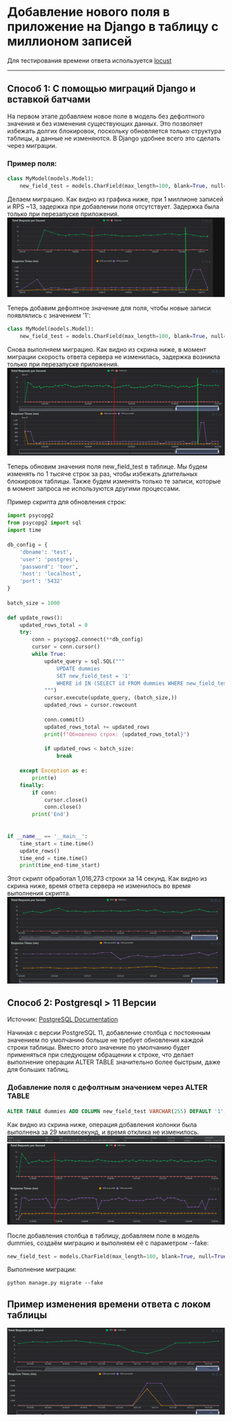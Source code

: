 # Добавление нового поля в приложение на Django в таблицу с миллионом записей

Для тестирования времени ответа используется [locust](https://locust.io/)

---

## Способ 1: С помощью миграций Django и вставкой батчами

На первом этапе добавляем новое поле в модель без дефолтного значения и без изменения существующих данных. Это позволяет избежать долгих блокировок, поскольку обновляется только структура таблицы, а данные не изменяются. В Django удобнее всего это сделать через миграции.

### Пример поля:
```python
class MyModel(models.Model):
    new_field_test = models.CharField(max_length=100, blank=True, null=True)
```
Делаем миграцию. Как видно из графика ниже, при 1 миллионе записей и RPS ~13, задержка при добавлении поля отсутствует. Задержка была только при перезапуске приложения.
![img.png](img/add_django_field.png)


Теперь добавим дефолтное значение для поля, чтобы новые записи появлялись с значением '1':
```python
class MyModel(models.Model):
    new_field_test = models.CharField(max_length=100, blank=True, null=True, default='1')
```

Снова выполняем миграцию. Как видно из скрина ниже, в момент миграции скорость ответа сервера не изменилась, задержка возникла только при перезапуске приложения.
![img.png](/img/after_adding_default.png)

Теперь обновим значения поля new_field_test в таблице. Мы будем изменять по 1 тысяче строк за раз, чтобы избежать длительных блокировок таблицы. Также будем изменять только те записи, которые в момент запроса не используются другими процессами.

Пример скрипта для обновления строк:
```python
import psycopg2
from psycopg2 import sql
import time

db_config = {
    'dbname': 'test',
    'user': 'postgres',
    'password': 'toor',
    'host': 'localhost',
    'port': '5432'
}

batch_size = 1000

def update_rows():
    updated_rows_total = 0
    try:
        conn = psycopg2.connect(**db_config)
        cursor = conn.cursor()
        while True:
            update_query = sql.SQL("""
                UPDATE dummies 
                SET new_field_test = '1' 
                WHERE id IN (SELECT id FROM dummies WHERE new_field_test IS NULL LIMIT %s FOR UPDATE SKIP LOCKED)
            """)
            cursor.execute(update_query, (batch_size,))
            updated_rows = cursor.rowcount

            conn.commit()
            updated_rows_total += updated_rows
            print(f"Обновлено строк: {updated_rows_total}")

            if updated_rows < batch_size:
                break

    except Exception as e:
        print(e)
    finally:
        if conn:
            cursor.close()
            conn.close()
        print('End')


if __name__ == '__main__':
    time_start = time.time()
    update_rows()
    time_end = time.time()
    print(time_end-time_start)
```
Этот скрипт обработал 1,016,273 строки за 14 секунд. Как видно из скрина ниже, время ответа сервера не изменилось во время выполнения скрипта.
![img.png](/img/batch_update.png)

## Способ 2: Postgresql > 11 Версии
Источник: [PostgreSQL Documentation](https://www.postgresql.org/docs/current/ddl-alter.html)

Начиная с версии PostgreSQL 11, добавление столбца с постоянным значением по умолчанию больше не требует обновления каждой строки таблицы. Вместо этого значение по умолчанию будет применяться при следующем обращении к строке, что делает выполнение операции ALTER TABLE значительно более быстрым, даже для больших таблиц.

### Добавление поля с дефолтным значением через ALTER TABLE
```sql
ALTER TABLE dummies ADD COLUMN new_field_test VARCHAR(255) DEFAULT '1';
```

Как видно из скрина ниже, операция добавления колонки была выполнена за 29 миллисекунд, и время отклика не изменилось.
![img.png](/img/atler_table_time.png)
![img.png](/img/alter_table_sql.png)

После добавления столбца в таблицу, добавляем поле в модель dummies, создаём миграцию и выполняем её с параметром --fake:
```python
new_field_test = models.CharField(max_length=100, blank=True, null=True, default='1')
```
Выполнение миграции:
```shell
python manage.py migrate --fake
```

## Пример изменения времени ответа с локом таблицы
![img.png](/img/add_column_locked.png)